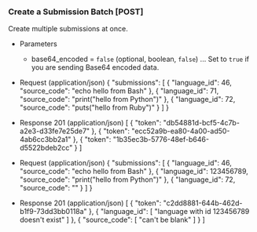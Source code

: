 ### Create a Submission Batch [POST]
Create multiple submissions at once.

+ Parameters
    + base64_encoded = `false` (optional, boolean, `false`) ... Set to `true` if you are sending Base64 encoded data.

+ Request (application/json)
    {
        "submissions":
        [
            {
                "language_id": 46,
                "source_code": "echo hello from Bash"
            },
            {
                "language_id": 71,
                "source_code": "print(\"hello from Python\")"
            },
            {
                "language_id": 72,
                "source_code": "puts(\"hello from Ruby\")"
            }
        ]
    }

+ Response 201 (application/json)
    [
        {
            "token": "db54881d-bcf5-4c7b-a2e3-d33fe7e25de7"
        },
        {
            "token": "ecc52a9b-ea80-4a00-ad50-4ab6cc3bb2a1"
        },
        {
            "token": "1b35ec3b-5776-48ef-b646-d5522bdeb2cc"
        }
    ]

+ Request (application/json)
    {
        "submissions":
        [
            {
                "language_id": 46,
                "source_code": "echo hello from Bash"
            },
            {
                "language_id": 123456789,
                "source_code": "print(\"hello from Python\")"
            },
            {
                "language_id": 72,
                "source_code": ""
            }
        ]
    }

+ Response 201 (application/json)
    [
        {
            "token": "c2dd8881-644b-462d-b1f9-73dd3bb0118a"
        },
        {
            "language_id": [
                "language with id 123456789 doesn't exist"
            ]
        },
        {
            "source_code": [
                "can't be blank"
            ]
        }
    ]